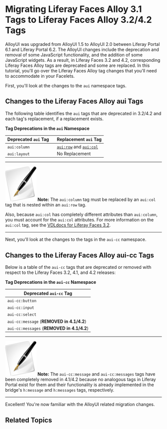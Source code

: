 # Migrating Liferay Faces Alloy 3.1 Tags to Liferay Faces Alloy 3.2/4.2 Tags

AlloyUI was upgraded from AlloyUI 1.5 to AlloyUI 2.0 between Liferay Portal 6.1
and Liferay Portal 6.2. The AlloyUI changes include the deprecation and removal
of some JavaScript functionality, and the addition of some JavaScript widgets.
As a result, in Liferay Faces 3.2 and 4.2, corresponding Liferay Faces Alloy
tags are deprecated and some are replaced. In this tutorial, you'll go over the
Liferay Faces Alloy tag changes that you'll need to accommodate in your
Facelets. 

First, you'll look at the changes to the `aui` namespace tags. 

## Changes to the Liferay Faces Alloy aui Tags

The following table identifies the `aui` tags that are deprecated in 3.2/4.2 and
each tag's replacement, if a replacement exists. 

**Tag Deprecations in the `aui` Namespace**

| Deprecated `aui` Tag&nbsp;&nbsp;&nbsp; | Replacement `aui` Tag |
|----------------------|-----------------------|
| `aui:column` | [`aui:row`](http://docs.liferay.com/faces/3.2/vdldoc/aui/row.html) and  [`aui:col`](http://docs.liferay.com/faces/3.2/vdldoc/aui/col.html) |
| `aui:layout` | No Replacement |

---

 ![Note](../../images/tip.png) **Note:** The `aui:column` tag must be replaced
 by an `aui:col` tag that is nested within an `aui:row` tag. 

 Also, because `aui:col` has completely different attributes than `aui:column`,
 you must account for the `aui:col` attributes. For more information on the
 `aui:col` tag, see the
 [VDLdocs for Liferay Faces 3.2](http://docs.liferay.com/faces/3.2/vdldoc/).

---

Next, you'll look at the changes to the tags in the `aui-cc` namespace. 

## Changes to the Liferay Faces Alloy aui-cc Tags

Below is a table of the `aui-cc` tags that are deprecated or removed with
respect to the Liferay Faces 3.2, 4.1, and 4.2 releases: 

**Tag Deprecations in the `aui-cc` Namespace**

| Deprecated `aui-cc` Tag |
|-------------------------|
| `aui-cc:button` |
| `aui-cc:input` |
| `aui-cc:select` |
| `aui-cc:message` (**REMOVED in 4.1/4.2**) |
| `aui-cc:messages` (**REMOVED in 4.1/4.2**) |

---

 ![Note](../../images/tip.png) **Note:** The `aui-cc:message` and
 `aui-cc:messages` tags have been completely removed in 4.1/4.2 because no
 analogous tags in Liferay Portal exist for them and their functionality is
 already implemented in the bridge's `h:message` and `h:messages` tags,
 respectively. 

---

Excellent! You're now familiar with the AlloyUI related migration changes. 

## Related Topics

<!-- Add once JSF tutorials are finished. -Cody -->
